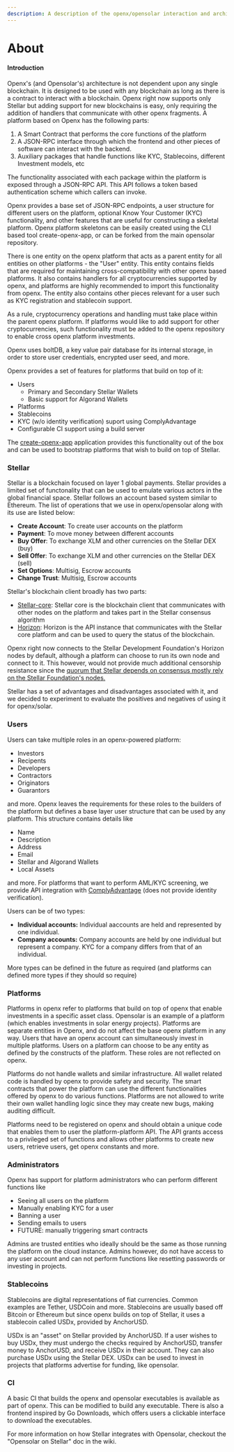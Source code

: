 ```yaml
---
description: A description of the openx/opensolar interaction and architecture
---
```


# About

#### Introduction

Openx's \(and Opensolar's\) architecture is not dependent upon any single blockchain. It is designed to be used with any blockchain as long as there is a contract to interact with a blockchain. Openx right now supports only Stellar but adding support for new blockchains is easy, only requiring the addition of handlers that communicate with other openx fragments. A platform based on Openx has the following parts:

1. A Smart Contract that performs the core functions of the platform 
2. A JSON-RPC interface through which the frontend and other pieces of software can interact with the backend.
3. Auxiliary packages that handle functions like KYC, Stablecoins, different Investment models, etc

The functionality associated with each package within the platform is exposed through a JSON-RPC API. This API follows a token based authentication scheme which callers can invoke.

Openx provides a base set of JSON-RPC endpoints, a user structure for different users on the platform, optional Know Your Customer \(KYC\) functionality, and other features that are useful for constructing a skeletal platform. Openx platform skeletons can be easily created using the CLI based tool create-openx-app, or can be forked from the main opensolar repository.

There is one entity on the openx platform that acts as a parent entity for all entities on other platforms - the "User" entity. This entity contains fields that are required for maintaining cross-compatibility with other openx based platforms. It also contains handlers for all cryptocurrencies supported by openx, and platforms are highly recommended to import this functionality from openx. The entity also contains other pieces relevant for a user such as KYC registration and stablecoin support.

As a rule, cryptocurrency operations and handling must take place within the parent openx platform. If platforms would like to add support for other cryptocurrencies, such functionality must be added to the openx repository to enable cross openx platform investments.

Openx uses boltDB, a key value pair database for its internal storage, in order to store user credentials, encrypted user seed, and more.

Openx provides a set of features for platforms that build on top of it:

* Users
  * Primary and Secondary Stellar Wallets
  * Basic support for Algorand Wallets
* Platforms
* Stablecoins
* KYC \(w/o identity verification\) suport using ComplyAdvantage
* Configurable CI support using a build server

The [create-openx-app](https://github.com/YaleOpenLab/create-openx-app) application provides this functionality out of the box and can be used to bootstrap platforms that wish to build on top of Stellar.

### Stellar

Stellar is a blockchain focused on layer 1 global payments. Stellar provides a limited set of functonality that can be used to emulate various actors in the global financial space. Stellar follows an account based system similar to Ethereum. The list of operations that we use in openx/opensolar along with its use are listed below:

* **Create Account**: To create user accounts on the platform
* **Payment**: To move money between different accounts
* **Buy Offer**: To exchange XLM and other currencies on the Stellar DEX \(buy\)
* **Sell Offer**: To exchange XLM and other currencies on the Stellar DEX \(sell\)
* **Set Options**: Multisig, Escrow accounts
* **Change Trust**: Multisig, Escrow accounts

Stellar's blockchain client broadly has two parts:

* [Stellar-core](https://github.com/stellar/stellar-core): Stellar core is the blockchain client that communicates with other nodes on the platform and takes part in the Stellar consensus algorithm
* [Horizon](https://godoc.org/github.com/stellar/go/clients/horizon): Horizon is the API instance that communicates with the Stellar core platform and can be used to query the status of the blockchain.

Openx right now connects to the Stellar Development Foundation's Horizon nodes by default, although a platform can choose to run its own node and connect to it. This however, would not provide much additional censorship resistance since the [quorum that Stellar depends on consensus mostly rely on the Stellar Foundation's nodes.](https://godoc.org/github.com/stellar/go/clients/horizon)

Stellar has a set of advantages and disadvantages associated with it, and we decided to experiment to evaluate the positives and negatives of using it for openx/solar.

### Users

Users can take multiple roles in an openx-powered platform:

* Investors
* Recipents
* Developers
* Contractors
* Originators
* Guarantors

and more. Openx leaves the requirements for these roles to the builders of the platform but defines a base layer user structure that can be used by any platform. This structure contains details like 

* Name
* Description
* Address
* Email
* Stellar and Algorand Wallets
* Local Assets

and more. For platforms that want to perform AML/KYC screening, we provide API integration with [ComplyAdvantage](https://complyadvantage.com/) \(does not provide identity verification\).

Users can be of two types:

* **Individual accounts:** Individual aaccounts are held and represented by one individual.
* **Company accounts:** Company accounts are held by one individual but represent a company. KYC for a company differs from that of an individual.

More types can be defined in the future as required \(and platforms can defined more types if they should so require\)

### Platforms

Platforms in openx refer to platforms that build on top of openx that enable investments in a specific asset class. Opensolar is an example of a platform \(which enables investments in solar energy projects\). Platforms are separate entities in Openx, and do not affect the base openx platform in any way. Users that have an openx account can simultaneously invest in multiple platforms. Users on a platform can choose to be any entity as defined by the constructs of the platform. These roles are not reflected on openx.

Platforms do not handle wallets and similar infrastructure. All wallet related code is handled by openx to provide safety and security. The smart contracts that power the platform can use the different functionalities offered by openx to do various functions. Platforms are not allowed to write their own wallet handling logic since they may create new bugs, making auditing difficult.

Platforms need to be registered on openx and should obtain a unique code that enables them to user the platform-platform API. The API grants access to a privileged set of functions and allows other platforms to create new users, retrieve users, get openx constants and more.

### Administrators

Openx has support for platform administrators who can perform different functions like

* Seeing all users on the platform
* Manually enabling KYC for a user
* Banning a user
* Sending emails to users
* FUTURE: manually triggering smart contracts

Admins are trusted entities who ideally should be the same as those running the platform on the cloud instance. Admins however, do not have access to any user account and can not perform functions like resetting passwords or investing in projects.

### Stablecoins

Stablecoins are digital representations of fiat currencies. Common examples are Tether, USDCoin and more. Stablecoins are usually based off Bitcoin or Ethereum but since openx builds on top of Stellar, it uses a stablecoin called USDx, provided by AnchorUSD.

USDx is an "asset" on Stellar provided by AnchorUSD. If a user wishes to buy USDx, they must undergo the checks required by AnchorUSD, transfer money to AnchorUSD, and receive USDx in their account. They can also purchase USDx using the Stellar DEX. USDx can be used to invest in projects that platforms advertise for funding, like opensolar.

### CI

A basic CI that builds the openx and opensolar executables is available as part of openx. This can be modified to build any executable. There is also a frontend inspired by Go Downloads, which offers users a clickable interface to download the executables.

For more information on how Stellar integrates with Opensolar, checkout the "Opensolar on Stellar" doc in the wiki.

